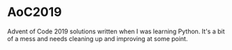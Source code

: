 # AoC2019

Advent of Code 2019 solutions written when I was learning Python.  It's a bit of a mess and needs cleaning up and improving at some point.
